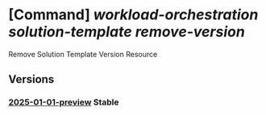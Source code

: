# [Command] _workload-orchestration solution-template remove-version_

Remove Solution Template Version Resource

## Versions

### [2025-01-01-preview](/Resources/mgmt-plane/L3N1YnNjcmlwdGlvbnMve30vcmVzb3VyY2Vncm91cHMve30vcHJvdmlkZXJzL21pY3Jvc29mdC5lZGdlL3NvbHV0aW9udGVtcGxhdGVzL3t9L3JlbW92ZXZlcnNpb24=/2025-01-01-preview.xml) **Stable**

<!-- mgmt-plane /subscriptions/{}/resourcegroups/{}/providers/microsoft.edge/solutiontemplates/{}/removeversion 2025-01-01-preview -->
